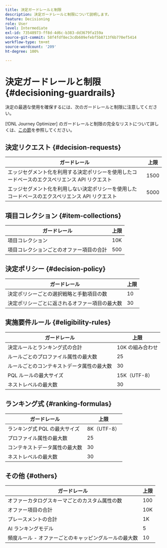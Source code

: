 ```yaml
---
title: 決定ガードレールと制限
description: 決定ガードレールと制限について説明します。
feature: Decisioning
role: User
level: Intermediate
exl-id: 73548973-ff8d-4d6c-b383-dd3679fa159a
source-git-commit: 58f4fdf8ec3cdb609efebf5b8713f6b770ef5414
workflow-type: tm+mt
source-wordcount: '209'
ht-degree: 100%

---
```


# 決定ガードレールと制限 {#decisioning-guardrails}

決定の最適な使用を確保するには、次のガードレールと制限に注意してください。

[!DNL Journey Optimizer] のガードレールと制限の完全なリストについて詳しくは、[この節](../start/guardrails.md)を参照してください。

## 決定リクエスト {#decision-requests}

| ガードレール | 上限 |
| ------- | ------- |
| エッジセグメント化を利用する決定ポリシーを使用したコードベースのエクスペリエンス API リクエスト | 1500 |
| エッジセグメント化を利用しない決定ポリシーを使用したコードベースのエクスペリエンス API リクエスト | 5000 |

## 項目コレクション {#item-collections}

| ガードレール | 上限 |
| ------- | ------- |
| 項目コレクション | 10K |
| 項目コレクションごとのオファー項目の合計 | 500 |

## 決定ポリシー {#decision-policy}

| ガードレール | 上限 |
| ------- | ------- |
| 決定ポリシーごとの選択戦略と手動項目の数 | 10 |
| 決定ポリシーごとに返されるオファー項目の最大数 | 30 |

## 実施要件ルール {#eligibility-rules}

| ガードレール | 上限 |
| ------- | ------- |
| 決定ルールとランキング式の合計 | 10K の組み合わせ |
| ルールごとのプロファイル属性の最大数 | 25 |
| ルールごとのコンテキストデータ属性の最大数 | 30 |
| PQL ルールの最大サイズ | 15K（UTF-8） |
| ネストレベルの最大数 | 30 |

## ランキング式 {#ranking-formulas}

| ガードレール | 上限 |
| ------- | ------- |
| ランキング式 PQL の最大サイズ | 8K（UTF-8） |
| プロファイル属性の最大数 | 25 |
| コンテキストデータ属性の最大数 | 30 |
| ネストレベルの最大数 | 30 |

## その他 {#others}

| ガードレール | 上限 |
| ------- | ------- |
| オファーカタログスキーマごとのカスタム属性の数 | 100 |
| オファー項目の合計 | 10K |
| プレースメントの合計 | 1K |
| AI ランキングモデル | 5 |
| 頻度ルール - オファーごとのキャッピングルールの最大数 | 10 |

